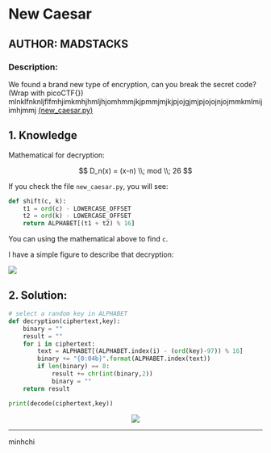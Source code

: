 # New Caesar
## AUTHOR: MADSTACKS

### Description:
We found a brand new type of encryption, can you break the secret code? (Wrap with picoCTF{}) mlnklfnknljflfmhjimkmhjhmljhjomhmmjkjpmmjmjkjpjojgjmjpjojojnjojmmkmlmijimhjmmj [(new_caesar.py)](https://github.com/vivian-dai/PicoCTF2021-Writeup/blob/main/Cryptography/New%20Caesar/new_caesar.py)

## 1. Knowledge

Mathematical for decryption:

$$
D_n(x) = (x-n) \\; mod \\; 26
$$

If you check the file ```new_caesar.py```, you will see:

```py
def shift(c, k):
	t1 = ord(c) - LOWERCASE_OFFSET
	t2 = ord(k) - LOWERCASE_OFFSET
	return ALPHABET[(t1 + t2) % 16]
```
You can using the mathematical above to find ```c```.

I have a simple figure to describe that decryption:

![](/images/NewCaesar.PNG)

## 2. Solution:

```py
# select a random key in ALPHABET
def decryption(ciphertext,key):
	binary = ""
	result = ""
	for i in ciphertext:
		text = ALPHABET[(ALPHABET.index(i) - (ord(key)-97)) % 16]
		binary += "{0:04b}".format(ALPHABET.index(text))
		if len(binary) == 8:
			result += chr(int(binary,2))
			binary = ""
	return result

print(decode(ciphertext,key))
```

<p align="center">
  <img src="https://media.giphy.com/media/l3q2K5jinAlChoCLS/giphy.gif" />
</p>

---

minhchi
